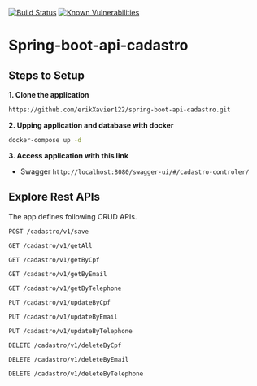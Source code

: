 [![Build Status](https://travis-ci.com/givanthak/spring-boot-rest-api-tutorial.svg?branch=master)](https://travis-ci.com/givanthak/spring-boot-rest-api-tutorial)
[![Known Vulnerabilities](https://snyk.io/test/github/givanthak/spring-boot-rest-api-tutorial/badge.svg)](https://snyk.io/test/github/givanthak/spring-boot-rest-api-tutorial)



# Spring-boot-api-cadastro

## Steps to Setup

**1. Clone the application**

```bash
https://github.com/erikXavier122/spring-boot-api-cadastro.git
```

**2. Upping application and database with docker**
```bash
docker-compose up -d
```

**3. Access application with this link**
+ Swagger `http://localhost:8080/swagger-ui/#/cadastro-controler/`

## Explore Rest APIs

The app defines following CRUD APIs.

    POST /cadastro/v1/save
    
    GET /cadastro/v1/getAll

    GET /cadastro/v1/getByCpf
    
    GET /cadastro/v1/getByEmail

    GET /cadastro/v1/getByTelephone
    
    PUT /cadastro/v1/updateByCpf

    PUT /cadastro/v1/updateByEmail
    
    PUT /cadastro/v1/updateByTelephone
    
    DELETE /cadastro/v1/deleteByCpf

    DELETE /cadastro/v1/deleteByEmail

    DELETE /cadastro/v1/deleteByTelephone